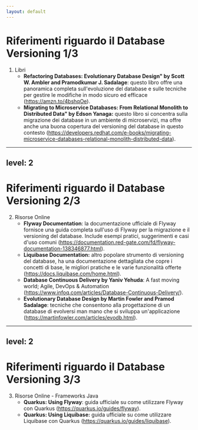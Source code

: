 ```yaml
---
layout: default
---
```


# Riferimenti riguardo il Database Versioning 1/3

<v-clicks depth="2">

1. Libri
   - **Refactoring Databases: Evolutionary Database Design" by Scott W. Ambler and Pramodkumar J. Sadalage**: questo libro offre una panoramica completa sull'evoluzione del database e sulle tecniche per gestire le modifiche in modo sicuro ed efficace (https://amzn.to/4bshqOe).
   - **Migrating to Microservice Databases: From Relational Monolith to Distributed Data" by Edson Yanaga:** questo libro si concentra sulla migrazione dei database in un ambiente di microservizi, ma offre anche una buona copertura del versioning del database in questo contesto (https://developers.redhat.com/e-books/migrating-microservice-databases-relational-monolith-distributed-data).

</v-clicks>

---
level: 2
---

# Riferimenti riguardo il Database Versioning 2/3

<v-clicks depth="2">

2. Risorse Online
   - **Flyway Documentation**: la documentazione ufficiale di Flyway fornisce una guida completa sull'uso di Flyway per la migrazione e il versioning del database. Include esempi pratici, suggerimenti e casi d'uso comuni (https://documentation.red-gate.com/fd/flyway-documentation-138346877.html).
   - **Liquibase Documentation:** altro popolare strumento di versioning del database, ha una documentazione dettagliata che copre i concetti di base, le migliori pratiche e le varie funzionalità offerte (https://docs.liquibase.com/home.html).
   - **Database Continuous Delivery by Yaniv Yehuda**: A fast moving world; Agile, DevOps & Automation (https://www.infoq.com/articles/Database-Continuous-Delivery/).
   - **Evolutionary Database Design by Martin Fowler and Pramod Sadalage**: tecniche che consentono alla progettazione di un database di evolversi man mano che si sviluppa un'applicazione (https://martinfowler.com/articles/evodb.html).

</v-clicks>


---
level: 2
---

# Riferimenti riguardo il Database Versioning 3/3

<v-clicks depth="2">

3. Risorse Online - Frameworks Java
   - **Quarkus: Using Flyway**: guida ufficiale su come utilizzare Flyway con Quarkus (https://quarkus.io/guides/flyway).
   - **Quarkus: Using Liquibase:** guida ufficiale su come utilizzare Liquibase con Quarkus (https://quarkus.io/guides/liquibase).

</v-clicks>

